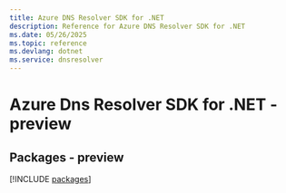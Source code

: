 ```yaml
---
title: Azure DNS Resolver SDK for .NET
description: Reference for Azure DNS Resolver SDK for .NET
ms.date: 05/26/2025
ms.topic: reference
ms.devlang: dotnet
ms.service: dnsresolver
---
```

# Azure Dns Resolver SDK for .NET - preview
## Packages - preview
[!INCLUDE [packages](dns-resolver-index.md)]